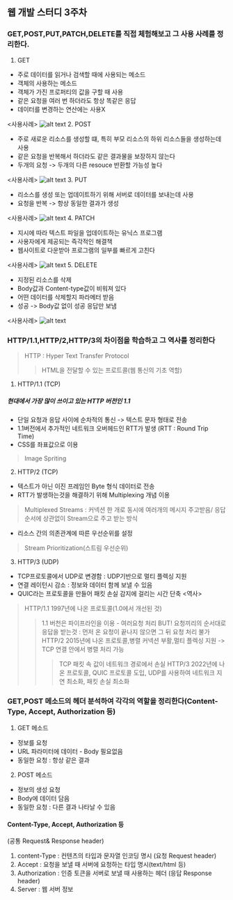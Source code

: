## 웹 개발 스터디 3주차

### GET,POST,PUT,PATCH,DELETE를 직접 체험해보고 그 사용 사례를 정리한다.
1. GET
- 주로 데이터를 읽거나 검색할 때에 사용되는 메소드
- 객체의 사용하는 메소드
- 객체가 가진 프로퍼티의 값을 구할 때 사용
- 같은 요청을 여러 번 하더라도 항상 똑같은 응답
- 데이터를 변경하는 연산에는 사용X

<사용사례>
![alt text](GET.png)
2. POST
- 주로 새로운 리소스를 생성할 떄, 특히 부모 리소스의 하위 리소스들을 생성하는데 사용
- 같은 요청을 반복해서 하더라도 같은 결과물을 보장하지 않는다
- 두개의 요청 -> 두개의 다른 resouce 반환할 가능성 높다

<사용사례>
![alt text](POST.png)
3. PUT
- 리소스를 생성 또는 업데이트하기 위해 서버로 데이터를 보내는데 사용
- 요청을 반복 -> 항상 동일한 결과가 생성

<사용사례>
![alt text](PUT.png)
4. PATCH
- 지시에 따라 텍스트 파일을 업데이트하는 유닉스 프로그램
- 사용자에게 제공되는 즉각적인 해결책
- 웹사이트로 다운받아 프로그램의 일부를 빠르게 고친다

<사용사례>
 ![alt text](PATCH.png)
5. DELETE
- 지정된 리소스를 삭제
- Body값과 Content-type값이 비워져 있다
- 어떤 데이터를 삭제할지 파라메터 받음
- 성공 -> Body값 없이 성공 응답만 보냄

<사용사례>
![alt text](DELETE.png)
### HTTP/1.1,HTTP/2,HTTP/3의 차이점을 학습하고 그 역사를 정리한다
> HTTP : Hyper Text Transfer Protocol 
>   > HTML을 전달할 수 있는 프로트콜(웹 통신의 기초 역할)
1. HTTP/1.1 (TCP)
##### 현대에서 가장 많이 쓰이고 있는 HTTP 버전인 1.1
- 단일 요청과 응답 사이에 순차적의 통신 -> 텍스트 문자 형태로 전송
- 1.1버전에서 추가적인 네트워크 오버헤드인 RTT가 발생
(RTT : Round Trip Time)
- CSS를 좌표값으로 이용
> Image Spriting
2. HTTP/2 (TCP)
- 텍스트가 아닌 이진 프레임인 Byte 형식 데이터로 전송
- RTT가 발생하는것을 해결하기 위해 Multiplexing 개념 이용
> Multiplexed Streams : 커넥션 한 개로 동시에 여러개의 메시지 주고받음/ 응답 순서에 상관없이 Stream으로 주고 받는 방식
- 리소스 간의 의존관계에 따른 우선순위를 설정
> Stream Prioritization(스트림 우선순위)
3. HTTP/3 (UDP)
- TCP프로토콜에서 UDP로 변경함 : UDP기반으로 멀티 플렉싱 지원
- 연결 레이턴시 감소 : 정보와 데이터 함께 보낼 수 있음
- QUIC라는 프로토콜을 만들어 패킷 손실 감지에 걸리는 시간 단축
<역사>
> HTTP/1.1 1997년에 나온 프로토콜(1.0에서 개선된 것)
>   > 1.1 버천은 파이프라인을 이용 - 여러요청 처리 
>   > BUT! 요청끼리의 순서대로 응답을 받는것 : 먼저 온 요청이 끝나지 않으면 그 뒤 요청 처리 불가
>   > HTTP/2 2015년에 나온 프로토콜,병렬 커넥션 부활,멀티 플렉싱 지원 -> TCP 연결 안에서 병렬 처리 가능
>   >   > TCP 패킷 속 값이 네트워크 경로에서 손실 
>   >   > HTTP/3 2022년에 나온 프로토콜, QUIC 프로토콜 도입, UDP를 사용하여 네트워크 지연 최소화, 패킷 손실 최소화
### GET,POST 메소드의 헤더 분석하여 각각의 역할을 정리한다(Content-Type, Accept, Authorization 등)
1. GET 메소드
- 정보를 요청
- URL 파라미터에 데이터 - Body 필요없음
- 동일한 요청 : 항상 같은 결과
2. POST 메소드
- 정보의 생성 요청
- Body에 데이터 담음
- 동일한 요청 : 다른 결과 나타날 수 있음
#### Content-Type, Accept, Authorization 등
(공통 Request& Response header)
1. content-Type : 컨텐츠의 타입과 문자열 인코딩 명시
(요청 Request header)
2. Accept : 요청을 보낼 때 서버에 요청하는 타입 명시(text/html 등)
3. Authorization : 인증 토큰을 서버로 보낼 때 사용하는 헤더
(응답 Response header)
4. Server : 웹 서버 정보